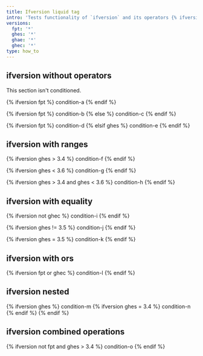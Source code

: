 ```yaml
---
title: Ifversion liquid tag
intro: 'Tests functionality of `ifversion` and its operators {% ifversion not fpt %}(not on fpt){% else %}(on fpt){% endif %}'
versions:
  fpt: '*'
  ghes: '*'
  ghae: '*'
  ghec: '*'
type: how_to
---
```


## ifversion without operators

This section isn't conditioned.

{% ifversion fpt %}
condition-a
{% endif %}

{% ifversion fpt %}
condition-b
{% else %}
condition-c
{% endif %}

{% ifversion fpt %}
condition-d
{% elsif ghes %}
condition-e
{% endif %}

## ifversion with ranges

{% ifversion ghes > 3.4 %}
condition-f
{% endif %}

{% ifversion ghes < 3.6 %}
condition-g
{% endif %}

{% ifversion ghes > 3.4 and ghes < 3.6 %}
condition-h
{% endif %}

## ifversion with equality

{% ifversion not ghec %}
condition-i
{% endif %}

{% ifversion ghes != 3.5 %}
condition-j
{% endif %}

{% ifversion ghes = 3.5 %}
condition-k
{% endif %}

## ifversion with ors

{% ifversion fpt or ghec %}
condition-l
{% endif %}

## ifversion nested

{% ifversion ghes %}
condition-m
  {% ifversion ghes = 3.4 %}
  condition-n
  {% endif %}
{% endif %}

## ifversion combined operations

{% ifversion not fpt and ghes > 3.4 %}
condition-o
{% endif %}
